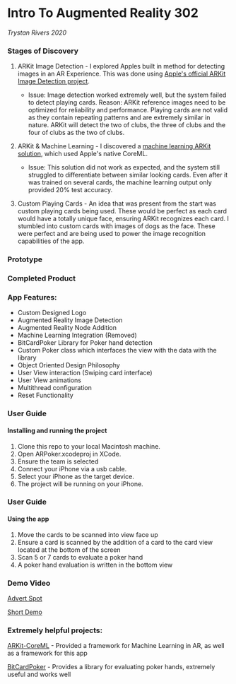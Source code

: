 # Intro To Augmented Reality 302
_Trystan Rivers 2020_

### Stages of Discovery

1. ARKit Image Detection - I explored Apples built in method for detecting images in an AR Experience. This was done using [Apple's official ARKit Image Detection project](https://developer.apple.com/documentation/arkit/detecting_images_in_an_ar_experience).

    * Issue: Image detection worked extremely well, but the system failed to detect playing cards.
Reason: ARKit reference images need to be optimized for reliability and performance. Playing cards are not valid as they contain repeating patterns and are extremely similar in nature. ARKit will detect the two of clubs, the three of clubs and the four of clubs as the two of clubs.

2. ARKit & Machine Learning - I discovered a [machine learning ARKit solution](https://www.rightpoint.com/rplabs/dev/arkit-and-coreml), which used Apple's native CoreML. 

    * Issue: This solution did not work as expected, and the system still struggled to differentiate between similar looking cards. Even after it was trained on several cards, the machine learning output only provided 20% test accuracy.

3. Custom Playing Cards - An idea that was present from the start was custom playing cards being used. These would be perfect as each card would have a totally unique face, ensuring ARKit recognizes each card. I stumbled into custom cards with images of dogs as the face. These were perfect and are being used to power the image recognition capabilities of the app. 


### Prototype
	


### Completed Product



### App Features:
* Custom Designed Logo
* Augmented Reality Image Detection
* Augmented Reality Node Addition
* Machine Learning Integration (Removed)
* BitCardPoker Library for Poker hand detection
* Custom Poker class which interfaces the view with the data with the library
* Object Oriented Design Philosophy
* User View interaction (Swiping card interface)
* User View animations
* Multithread configuration
* Reset Functionality



### User Guide
#### Installing and running the project

1. Clone this repo to your local Macintosh machine.
1. Open ARPoker.xcodeproj in XCode.
1. Ensure the team is selected 
1. Connect your iPhone via a usb cable.
1. Select your iPhone as the target device.
1. The project will be running on your iPhone.


### User Guide
#### Using the app

1. Move the cards to be scanned into view face up
1. Ensure a card is scanned by the addition of a card to the card view located at the bottom of the screen
1. Scan 5 or 7 cards to evaluate a poker hand
1. A poker hand evaluation is written in the bottom view


### Demo Video
[Advert Spot](https://www.youtube.com/watch?v=HjCTEK23mbA)

[Short Demo](https://www.youtube.com/watch?v=h-PFgPhgUmQ)


### Extremely helpful projects: 
[ARKit-CoreML](https://github.com/Rightpoint/ARKit-CoreML) - Provided a framework for Machine Learning in AR, as well as a framework for this app

[BitCardPoker](https://github.com/floatmingo/BitCardPoker) - Provides a library for evaluating poker hands, extremely useful and works well
